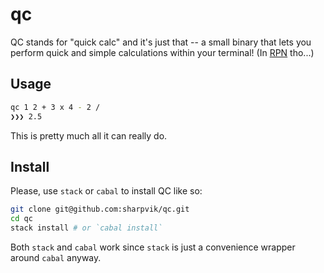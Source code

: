 # qc

QC stands for "quick calc" and it's just that -- a small binary that lets you
perform quick and simple calculations within your terminal! (In [RPN][rpn] tho...)

[rpn]: https://en.wikipedia.org/wiki/Reverse_Polish_notation

## Usage

```bash
qc 1 2 + 3 x 4 - 2 /
❯❯❯ 2.5
```

This is pretty much all it can really do.

## Install

Please, use `stack` or `cabal` to install QC like so:

```bash
git clone git@github.com:sharpvik/qc.git
cd qc
stack install # or `cabal install`
```

Both `stack` and `cabal` work since `stack` is just a convenience wrapper
around `cabal` anyway.
